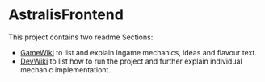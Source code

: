 # AstralisFrontend

This project contains two readme Sections:
- [GameWiki](./wikis/gameWiki/game_readMe.md) to list and explain ingame mechanics, ideas and flavour text.
- [DevWiki](./wikis/devWiki/dev_readMe.md) to list how to run the project and further explain individual mechanic implementationt.